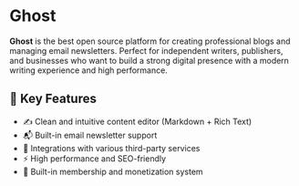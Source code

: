 # Ghost

**Ghost** is the best open source platform for creating professional blogs and managing email newsletters. Perfect for independent writers, publishers, and businesses who want to build a strong digital presence with a modern writing experience and high performance.

## 🌟 Key Features

- ✍️ Clean and intuitive content editor (Markdown + Rich Text)
- 📬 Built-in email newsletter support
- 🧩 Integrations with various third-party services
- ⚡ High performance and SEO-friendly
- 🔐 Built-in membership and monetization system

